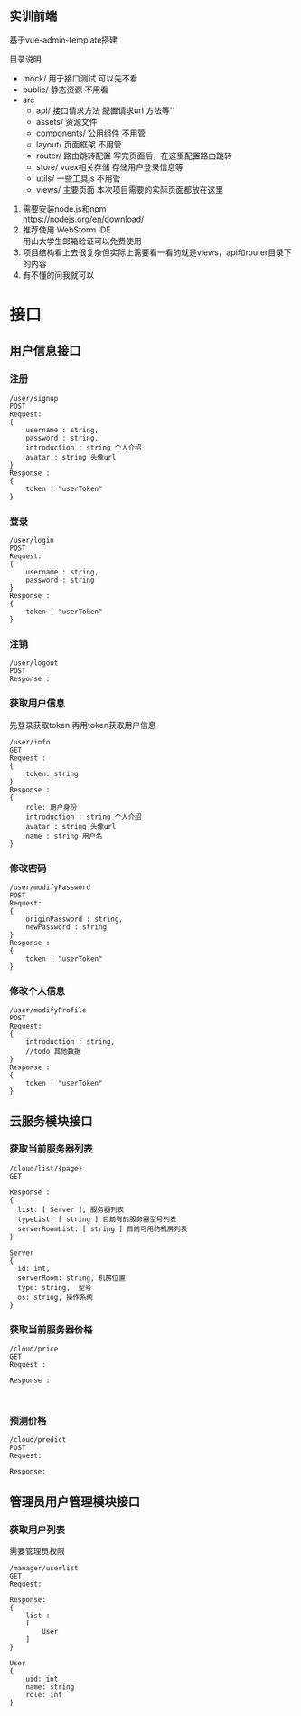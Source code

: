 ## 实训前端
基于vue-admin-template搭建

目录说明
  - mock/ 用于接口测试 可以先不看
  - public/ 静态资源 不用看
  - src
    - api/ 接口请求方法 配置请求url 方法等``
    - assets/ 资源文件
    - components/ 公用组件 不用管
    - layout/ 页面框架 不用管
    - router/ 路由跳转配置 写完页面后，在这里配置路由跳转 
    - store/ vuex相关存储 存储用户登录信息等
    - utils/ 一些工具js 不用管
    - views/ 主要页面 本次项目需要的实际页面都放在这里

1. 需要安装node.js和npm  
https://nodejs.org/en/download/
2. 推荐使用 WebStorm IDE  
用山大学生邮箱验证可以免费使用
3. 项目结构看上去很复杂但实际上需要看一看的就是views，api和router目录下的内容
4. 有不懂的问我就可以

# 接口
## 用户信息接口
### 注册
```
/user/signup
POST
Request: 
{
	username : string,
	password : string,
	introduction : string 个人介绍
	avatar : string 头像url
}
Response : 
{
	token : "userToken"	
}
```
### 登录
```
/user/login
POST
Request: 
{
	username : string,
	password : string
}
Response : 
{
	token : "userToken"	
}
```
### 注销
```
/user/logout
POST
Response : 

```
### 获取用户信息
先登录获取token 再用token获取用户信息
```
/user/info
GET
Request : 
{
	token: string
}
Response : 
{
	role: 用户身份
	introduction : string 个人介绍
	avatar : string 头像url
	name : string 用户名
}

```
### 修改密码
```
/user/modifyPassword
POST
Request: 
{
	originPassword : string,
	newPassword : string
}
Response : 
{
	token : "userToken"	
}
```
### 修改个人信息
```
/user/modifyProfile
POST
Request: 
{
	introduction : string,
	//todo 其他数据
}
Response : 
{
	token : "userToken"	
}
```


## 云服务模块接口
### 获取当前服务器列表
```
/cloud/list/{page}
GET

Response : 
{
  list: [ Server ], 服务器列表
  typeList: [ string ] 目前有的服务器型号列表
  serverRoomList: [ string ] 目前可用的机房列表
}
	
Server
{
  id: int, 
  serverRoom: string, 机房位置
  type: string,  型号
  os: string, 操作系统
}
```


### 获取当前服务器价格
```
/cloud/price
GET
Request : 

Response : 

	
```
### 预测价格
```
/cloud/predict
POST
Request:

Response:

```
## 管理员用户管理模块接口
### 获取用户列表
需要管理员权限
```
/manager/userlist
GET
Request:

Response:
{
	list : 
	[
		User
	]
}

User
{
	uid: int
	name: string
	role: int
}
```


